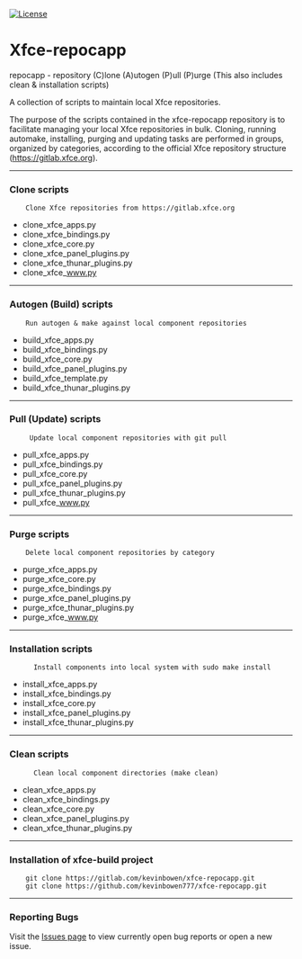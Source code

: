[![License](https://img.shields.io/badge/License-GPL%20v2-blue.svg)](https://gitlab.com/kevinbowen/xfce-repocapp/-/blob/master/LICENSE)

# Xfce-repocapp

repocapp - repository (C)lone (A)utogen (P)ull (P)urge
              (This also includes clean & installation scripts)
              
A collection of scripts to maintain local Xfce repositories.

The purpose of the scripts contained in the xfce-repocapp repository is to 
facilitate managing your local Xfce repositories in bulk. 
Cloning, running automake, installing, purging and updating tasks are 
performed in groups, organized by categories, according to the official 
Xfce repository structure (https://gitlab.xfce.org).

----
### Clone scripts

        Clone Xfce repositories from https://gitlab.xfce.org

 - clone_xfce_apps.py
 - clone_xfce_bindings.py
 - clone_xfce_core.py 
 - clone_xfce_panel_plugins.py
 - clone_xfce_thunar_plugins.py
 - clone_xfce_www.py

----
### Autogen (Build) scripts

        Run autogen & make against local component repositories

 - build_xfce_apps.py
 - build_xfce_bindings.py
 - build_xfce_core.py
 - build_xfce_panel_plugins.py
 - build_xfce_template.py
 - build_xfce_thunar_plugins.py

----
### Pull (Update) scripts

         Update local component repositories with git pull 
        
 - pull_xfce_apps.py
 - pull_xfce_bindings.py
 - pull_xfce_core.py
 - pull_xfce_panel_plugins.py
 - pull_xfce_thunar_plugins.py
 - pull_xfce_www.py

----
### Purge scripts

        Delete local component repositories by category 

 - purge_xfce_apps.py
 - purge_xfce_core.py
 - purge_xfce_bindings.py
 - purge_xfce_panel_plugins.py
 - purge_xfce_thunar_plugins.py
 - purge_xfce_www.py

----

### Installation scripts

          Install components into local system with sudo make install

 - install_xfce_apps.py
 - install_xfce_bindings.py
 - install_xfce_core.py
 - install_xfce_panel_plugins.py
 - install_xfce_thunar_plugins.py

----

### Clean scripts

          Clean local component directories (make clean)

 - clean_xfce_apps.py
 - clean_xfce_bindings.py
 - clean_xfce_core.py
 - clean_xfce_panel_plugins.py
 - clean_xfce_thunar_plugins.py

----

### Installation of xfce-build project

        git clone https://gitlab.com/kevinbowen/xfce-repocapp.git
        git clone https://github.com/kevinbowen777/xfce-repocapp.git

----
### Reporting Bugs

   Visit the [Issues page](https://gitlab.com/kevinbowen/xfce-repocapp/-/issues) 
     to view currently open bug reports or open a new issue. 
